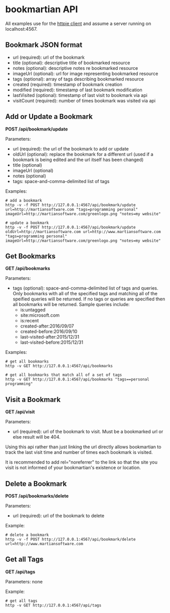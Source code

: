 bookmartian API
===============

All examples use for the [httpie client](https://github.com/jkbrzt/httpie)
and assume a server running on localhost:4567.

Bookmark JSON format
--------------------
  * url (required): url of the bookmark
  * title (optional): descriptive title of bookmarked resource
  * notes (optional): descriptive notes re bookmarked resource
  * imageUrl (optional): url for image representing bookmarked resource
  * tags (optional): array of tags describing bookmarked resource
  * created (required): timestamp of bookmark creation
  * modified (required): timestamp of last bookmark modification
  * lastVisited (optional): timestamp of last visit to bookmark via api
  * visitCount (required): number of times bookmark was visited via api

Add or Update a Bookmark
------------------------

**POST /api/bookmark/update**

Parameters:

  * url (required): the url of the bookmark to add or update
  * oldUrl (optional): replace the bookmark for a different url (used if a bookmark
    is being edited and the url itself has been changed)
  * title (optional)
  * imageUrl (optional)
  * notes (optional)
  * tags: space-and-comma-delimited list of tags
  

Examples:

```shell
# add a bookmark
http -v -f POST http://127.0.0.1:4567/api/bookmark/update url=http://martiansoftware.com "tags=programming personal" imageUrl=http://martiansoftware.com/greenlogo.png "notes=my website"

# update a bookmark
http -v -f POST http://127.0.0.1:4567/api/bookmark/update oldUrl=http://martiansoftware.com url=http://www.martiansoftware.com "tags=programming personal" imageUrl=http://martiansoftware.com/greenlogo.png "notes=my website"
```


Get Bookmarks
-------------

**GET /api/bookmarks**

Parameters:
  * tags (optional): space-and-comma-delimited list of tags and queries.  Only 
    bookmarks with all of the specified tags and matching all of the speified
    queries will be returned.  If no tags or queries are specified then all
    bookmarks will be returned.  Sample queries include:
    * is:untagged
    * site:microsoft.com
    * is:recent
    * created-after:2016/09/07
    * created-before:2016/09/10
    * last-visited-after:2015/12/31
    * last-visited-before:2015/12/31
 

    
Examples:

```shell
# get all bookmarks
http -v GET http://127.0.0.1:4567/api/bookmarks

# get all bookmarks that match all of a set of tags
http -v GET http://127.0.0.1:4567/api/bookmarks "tags==personal programming"
```


Visit a Bookmark
----------------

**GET /api/visit**

Parameters:
  * url (required): url of the bookmark to visit.  Must be a bookmarked url or
    else result will be 404.

Using this api rather than just linking the url directly allows bookmartian to
track the last visit time and number of times each bookmark is visited.

It is recommended to add rel="noreferrer" to the link so that the site you
visit is not informed of your bookmartian's existence or location.



Delete a Bookmark
-----------------

**POST /api/bookmarks/delete**

Parameters:
  * url (required): url of the bookmark to delete
  
Example:

```shell
# delete a bookmark
http -v -f POST http://127.0.0.1:4567/api/bookmark/delete url=http://www.martiansoftware.com
```

Get all Tags
------------

**GET /api/tags**

Parameters: none

Example:

```shell
# get all tags
http -v GET http://127.0.0.1:4567/api/tags
```
